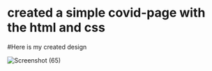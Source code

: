 # created a simple covid-page with the html and css
#Here is my created design

![Screenshot (65)](https://github.com/user-attachments/assets/7dccccfd-5d7d-4af0-aa8d-155fb7ddef5c)
